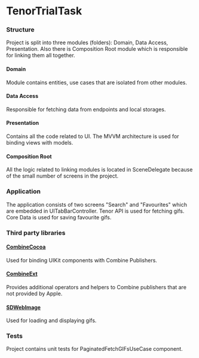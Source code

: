 # TenorTrialTask

### Structure
Project is split into three modules (folders): Domain, Data Access, Presentation. Also there is Composition Root module which is responsible for linking them all together.

#### Domain
Module contains entities, use cases that are isolated from other modules.

#### Data Access
Responsible for fetching data from endpoints and local storages.

#### Presentation
Contains all the code related to UI. The MVVM architecture is used for binding views with models.

#### Composition Root
All the logic related to linking modules is located in SceneDelegate because of the small number of screens in the project.

### Application
The application consists of two screens "Search" and "Favourites" which are embedded in UITabBarController. Tenor API is used for fetching gifs. Core Data is used for saving favourite gifs.

### Third party libraries

#### [CombineCocoa](https://github.com/CombineCommunity/CombineCocoa.git)
Used for binding UIKit components with Combine Publishers. 

#### [CombineExt](https://github.com/CombineCommunity/CombineExt.git)
Provides additional operators and helpers to Combine publishers that are not provided by Apple.

#### [SDWebImage](https://github.com/SDWebImage/SDWebImage.git)
Used for loading and displaying gifs.

### Tests
Project contains unit tests for PaginatedFetchGIFsUseCase component.
